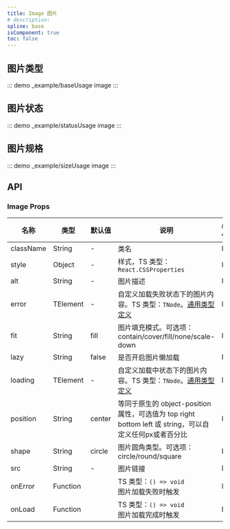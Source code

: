 ```yaml
---
title: Image 图片
# description:
spline: base
isComponent: true
toc: false
---
```



## 图片类型

::: demo _example/baseUsage image
:::

## 图片状态

::: demo _example/statusUsage image
:::

## 图片规格

::: demo _example/sizeUsage image
:::

## API

### Image Props

名称 | 类型 | 默认值 | 说明 | 必传
-- | -- | -- | -- | --
className | String | - | 类名 | N
style | Object | - | 样式，TS 类型：`React.CSSProperties` | N
alt | String | - | 图片描述 | N
error | TElement | - | 自定义加载失败状态下的图片内容。TS 类型：`TNode`。[通用类型定义](https://github.com/TDesignOteam/tdesign-mobile-react/blob/develop/src/common.ts) | N
fit | String | fill | 图片填充模式。可选项：contain/cover/fill/none/scale-down | N
lazy | String | false | 是否开启图片懒加载 | N
loading | TElement | - | 自定义加载中状态下的图片内容。TS 类型：`TNode`。[通用类型定义](https://github.com/TDesignOteam/tdesign-mobile-react/blob/develop/src/common.ts) | N
position | String | center | 等同于原生的 object-position 属性，可选值为 top right bottom left 或 string，可以自定义任何px或者百分比 | N
shape | String | circle | 图片圆角类型。可选项：circle/round/square | N
src | String | - | 图片链接 | N
onError | Function |  | TS 类型：`() => void`<br/>图片加载失败时触发 | N
onLoad | Function |  | TS 类型：`() => void`<br/>图片加载完成时触发 | N
